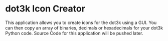 # dot3k Icon Creator
This application allows you to create icons for the dot3k using a GUI. You can then copy an array of binaries, decimals or hexadecimals for your dot3k Python code.
Source Code for this application will be pushed later.
